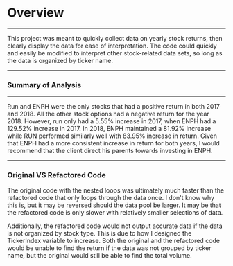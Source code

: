 # Overview #
---
This project was meant to quickly collect data on yearly stock returns, then  clearly display the data for ease of interpretation. The code could quickly and easily be modified to interpret other stock-related data sets, so long as the data is organized by ticker name.

---
### Summary of Analysis ###
---

Run and ENPH were the only stocks that had a positive return in both 2017 and 2018. All the other stock options had a negative return for the year 2018. However, run only had a 5.55% increase in 2017, when ENPH had a 129.52% increase in 2017. In 2018, ENPH maintained a 81.92% increase while RUN performed similarly well with 83.95% increase in return. Given that ENPH had a more consistent increase in return for both years, I would recommend that the client direct his parents towards investing in ENPH.
  
---

### Original VS Refactored Code ###

The original code with the nested loops was ultimately much faster than the refactored code that only loops through the data once. I don't know why this is, but it may be reversed should the data pool be larger. It may be that the refactored code is only slower with relatively smaller selections of data. 

Additionally, the refactored code would not output accurate data  if the data is not organized by stock type. This is due to how I designed the TickerIndex variable to increase. Both the original and the refactored code would be unable to find the return if the data was not grouped by ticker name, but the original would still be able to find the total volume. 


